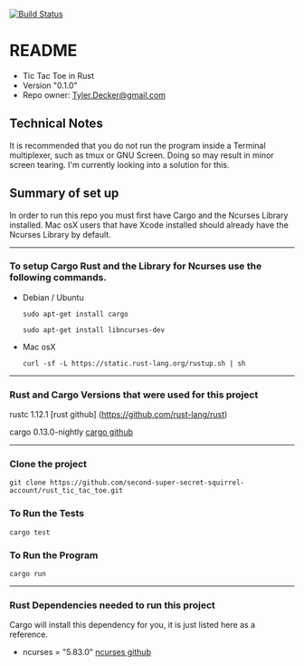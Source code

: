 [![Build Status](https://travis-ci.org/second-super-secret-squirrel-account/rust_tic_tac_toe.svg?branch=master)](https://travis-ci.org/second-super-secret-squirrel-account/rust_tic_tac_toe)

# README #
* Tic Tac Toe in Rust
* Version "0.1.0"
* Repo owner: Tyler.Decker@gmail.com

## Technical Notes ##
It is recommended that you do not run the program inside a Terminal multiplexer, such as tmux or GNU Screen.
Doing so may result in minor screen tearing. I'm currently looking into a solution for this.


## Summary of set up ##
  In order to run this repo you must first have Cargo and the Ncurses Library installed.
  Mac osX users that have Xcode installed should already have the Ncurses Library by default.

---

###  To setup Cargo Rust and the Library for Ncurses use the following commands. ###
* Debian / Ubuntu

  `sudo apt-get install cargo`

  `sudo apt-get install libncurses-dev`

* Mac osX

  `curl -sf -L https://static.rust-lang.org/rustup.sh | sh`

---
### Rust and Cargo Versions that were used for this project ###
rustc 1.12.1 [rust github] (https://github.com/rust-lang/rust)

cargo 0.13.0-nightly [cargo github](https://github.com/rust-lang/cargo)

---

### Clone the project ####
`git clone https://github.com/second-super-secret-squirrel-account/rust_tic_tac_toe.git`

### To Run the Tests ###
`cargo test`

### To Run the Program ###
`cargo run`

---

### Rust Dependencies needed to run this project ###

Cargo will install this dependency for you, it is just listed here as a reference.

  * ncurses = "5.83.0" [ncurses github](https://github.com/second-super-secret-squirrel-account/ncurses-rs)
